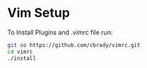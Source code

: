 # Vim Setup
To Install Plugins and .vimrc file run:
```bash
git co https://github.com/cbrady/vimrc.git
cd vimrc
./install
```
